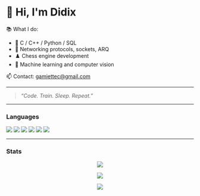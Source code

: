 # 👋 Hi, I'm Didix

📚 What I do:
- 🔧 C / C++ / Python / SQL
- 📡 Networking protocols, sockets, ARQ
- ♟️ Chess engine development
- 🧠 Machine learning and computer vision

📫 Contact: [gamiettec@gmail.com](mailto:gamiettec@gmail.com)

---

> _“Code. Train. Sleep. Repeat.”_

---

### Languages  
<p>
  <img src="https://img.shields.io/badge/C-00599C?style=for-the-badge&logo=c&logoColor=white"/>
  <img src="https://img.shields.io/badge/C++-00599C?style=for-the-badge&logo=c%2b%2b&logoColor=white"/>
  <img src="https://img.shields.io/badge/Python-3776AB?style=for-the-badge&logo=python&logoColor=white"/>
  <img src="https://img.shields.io/badge/Java-ED8B00?style=for-the-badge&logo=openjdk&logoColor=white"/>
  <img src="https://img.shields.io/badge/JavaScript-F7DF1E?style=for-the-badge&logo=javascript&logoColor=black"/>
  <img src="https://img.shields.io/badge/Typst-4CBF94?style=for-the-badge&logo=data:image/png;base64,iVBORw0KGgoAAAANSUhEUgAAABAAAAAQCAYAAAAf8%2F9hAAAABGdBTUEAALGPC%2FxhBQAAACBjSFJNAAB6JgAAgIQAAPoAAACA6AAAdTAAAOpgAAA6mAAAF3CculE8AAAAGXRFWHRTb2Z0d2FyZQBQYWludC5ORVQgNC4wLjEzQd4N1QAAACtJREFUOE9jZKAQMOL///9fBoYGJkxMuH///7%2F%2F%2ByMDBICTEMmBiAEAO3GDUtMhVwfAAAAAElFTkSuQmCC&logoColor=white"/>
</p>

---

### Stats  
<p align="center">
  <img src="https://github-readme-stats.vercel.app/api/top-langs/?username=didix-gmt&layout=donut&theme=dark&hide=html,css&langs_count=10" />
</p>

<p align="center">
  <img src="https://github-readme-stats.vercel.app/api?username=didix-gmt&show_icons=true&theme=dark" />
</p>

<p align="center">
  <img src="https://streak-stats.demolab.com?user=didix-gmt&theme=dark" />
</p>

